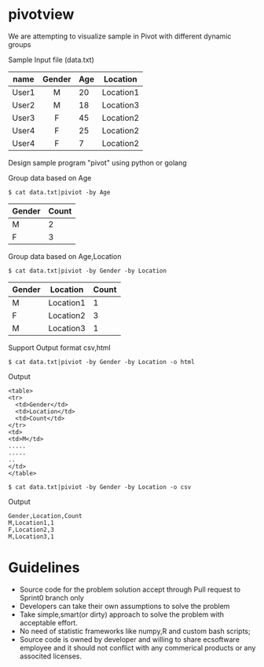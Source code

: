 pivotview
=========

We are attempting to visualize sample in Pivot with different dynamic groups

Sample Input file (data.txt)

| name   | Gender | Age | Location |
| ------ |:------:| --- | -------  |
| User1  | M      | 20  | Location1|
| User2  | M      | 18  | Location3|
| User3  | F      | 45  | Location2|
| User4  | F      | 25  | Location2|
| User4  | F      | 7   | Location2|
 
Design sample program "pivot" using python or golang

Group data based on Age

```
$ cat data.txt|piviot -by Age
```

| Gender | Count |
| ------ | ----- |
| M      |  2    |
| F      |  3    |


Group data based on Age,Location

```
$ cat data.txt|piviot -by Gender -by Location
```

| Gender |Location   | Count |
| ------ |---------- | ----- |
| M      | Location1 |  1    |     
| F      | Location2 |  3    |     
| M      | Location3 |  1    |     

Support Output format csv,html

```
$ cat data.txt|piviot -by Gender -by Location -o html
```

Output

```
<table>
<tr>
  <td>Gender</td>
  <td>Location</td>
  <td>Count</td>
</tr>
<td>
<td>M</td>
.....
.....
..
</td>
</table>
```

```
$ cat data.txt|piviot -by Gender -by Location -o csv
```

Output

```
Gender,Location,Count
M,Location1,1
F,Location2,3
M,Location3,1

```

Guidelines
==========

* Source code for the problem solution accept through Pull request to Sprint0 branch only
* Developers can take their own assumptions to solve the problem
* Take simple,smart(or dirty) approach to solve the problem with acceptable effort.
* No need of statistic frameworks like numpy,R and custom bash scripts;
* Source code is owned by developer and willing to share ecsoftware employee and it should not conflict with any commerical products or any associted licenses.

